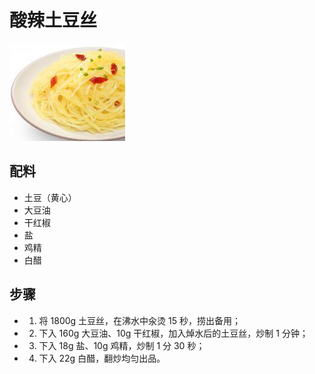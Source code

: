 # 酸辣土豆丝

![酸辣土豆丝](../images/酸辣土豆丝.jpg)


## 配料
- 土豆（黄心）
- 大豆油
- 干红椒
- 盐
- 鸡精
- 白醋

## 步骤
- 1. 将 1800g 土豆丝，在沸水中汆烫 15 秒，捞出备用；
- 2. 下入 160g 大豆油、10g 干红椒，加入焯水后的土豆丝，炒制 1 分钟；
- 3. 下入 18g 盐、10g 鸡精，炒制 1 分 30 秒；
- 4. 下入 22g 白醋，翻炒均匀出品。
